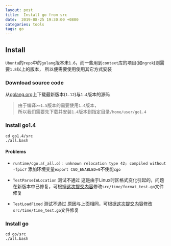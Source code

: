 ```yaml
---
layout: post
title:  Install go from src
date:  2019-08-25 19:30:00 +0800
categories: tools
tags: go
---
```


## Install

`Ubuntu`的`repo`中的`golang`版本未`1.6`，而一些用到`context`库的项目(如`ngrok`)则需要`1.8`以上的版本，
所以便需要使用使用其它方式安装

### Download source code

从[golang.org](https://golang.org)上下载最新版本(`1.12`)与`1.4`版本的源码
> 由于编译`>=1.5`版本的需要使用`1.4`版本，  
> 所以我们需要先下载并安装`1.4`版本到指定目录`/home/user/go1.4`

### Install go1.4

```shell
cd go1.4/src
./all.bash
```

#### Problems

* `runtime/cgo.a(_all.o): unknown relocation type 42; compiled without -fpic?`
添加环境变量`export CGO_ENABLED=0`不使能`cgo`

* `TestParseInLocation` 测试不通过
这是由于Linux时区格式变化引起的，问题在新版本中已修复，可根据[这次提交内容](https://go-review.googlesource.com/c/go/+/37964/4/src/time/format_test.go#260)修改`src/time/format_test.go`文件修复

* `TestLoadFixed` 测试不通过
原因与上面相同，可根据[这次提交内容](https://go-review.googlesource.com/c/go/+/29995/3/src/time/time_test.go#949)修改`src/time/time_test.go`文件修复

### Install go

```shell
cd go/src
./all.bash
```
